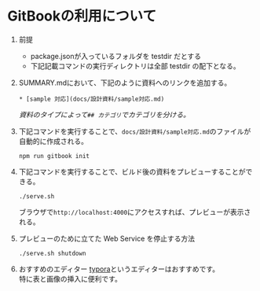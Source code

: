 # GitBookの利用について

1. 前提
    - package.jsonが入っているフォルダを testdir だとする
    - 下記記載コマンドの実行ディレクトリは全部 testdir の配下となる。

1. SUMMARY.mdにおいて、下記のように資料へのリンクを追加する。
    ```
    * [sample 対応](docs/設計資料/sample対応.md)
    ```
    *資料のタイプによって`## カテゴリ`でカテゴリを分ける。*

1. 下記コマンドを実行することで、`docs/設計資料/sample対応.md`のファイルが自動的に作成される。
    ```
    npm run gitbook init
    ```

1. 下記コマンドを実行することで、ビルド後の資料をプレビューすることができる。
    ```
    ./serve.sh
    ```
    ブラウザで`http://localhost:4000`にアクセスすれば、プレビューが表示される。

1. プレビューのために立てた Web Service を停止する方法
    ```
    ./serve.sh shutdown
    ```

1. おすすめのエディター
  [typora](https://typora.io/)というエディターはおすすめです。  
  特に表と画像の挿入に便利です。